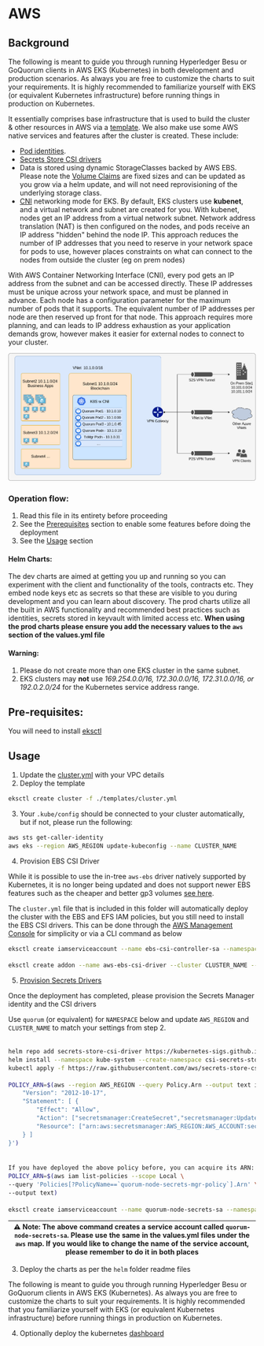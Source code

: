 # AWS

## Background

The following is meant to guide you through running Hyperledger Besu or GoQuorum clients in AWS EKS (Kubernetes) in both development and production scenarios. As always you are free to customize the charts to suit your requirements. It is highly recommended to familiarize yourself with EKS (or equivalent Kubernetes infrastructure) before running things in production on Kubernetes.

It essentially comprises base infrastructure that is used to build the cluster & other resources in AWS via a [template]('./templates/cluster.yml'). We also make use some AWS native services and features after the cluster is created. These include:

- [Pod identities](hhttps://github.com/aws/amazon-eks-pod-identity-webhook).
- [Secrets Store CSI drivers](https://docs.aws.amazon.com/eks/latest/userguide/ebs-csi.html)
- Data is stored using dynamic StorageClasses backed by AWS EBS. Please note the [Volume Claims](https://kubernetes.io/docs/concepts/storage/persistent-volumes/#persistentvolumeclaims) are fixed sizes and can be updated as you grow via a helm update, and will not need reprovisioning of the underlying storage class.
- [CNI](https://docs.aws.amazon.com/eks/latest/userguide/pod-networking.html) networking mode for EKS. By default, EKS clusters use **kubenet**, and a virtual network and subnet are created for you. With kubenet, nodes get an IP address from a virtual network subnet. Network address translation (NAT) is then configured on the nodes, and pods receive an IP address "hidden" behind the node IP. This approach reduces the number of IP addresses that you need to reserve in your network space for pods to use, however places constraints on what can connect to the nodes from outside the cluster (eg on prem nodes)

With AWS Container Networking Interface (CNI), every pod gets an IP address from the subnet and can be accessed directly. These IP addresses must be unique across your network space, and must be planned in advance. Each node has a configuration parameter for the maximum number of pods that it supports. The equivalent number of IP addresses per node are then reserved up front for that node. This approach requires more planning, and can leads to IP address exhaustion as your application demands grow, however makes it easier for external nodes to connect to your cluster.

![Image aks_cni](../static/aks_cni.png)

### Operation flow:

1. Read this file in its entirety before proceeding
2. See the [Prerequisites](#prerequisites) section to enable some features before doing the deployment
3. See the [Usage](#usage) section

#### Helm Charts:

The dev charts are aimed at getting you up and running so you can experiment with the client and functionality of the tools, contracts etc. They embed node keys etc as secrets so that these are visible to you during development and you can learn about discovery. The prod charts utilize all the built in AWS functionality and recommended best practices such as identities, secrets stored in keyvault with limited access etc. **When using the prod charts please ensure you add the necessary values to the `aws` section of the values.yml file**

#### Warning:

1. Please do not create more than one EKS cluster in the same subnet.
2. EKS clusters may **not** use _169.254.0.0/16, 172.30.0.0/16, 172.31.0.0/16, or 192.0.2.0/24_ for the Kubernetes service address range.

## Pre-requisites:

You will need to install [eksctl](https://docs.aws.amazon.com/eks/latest/userguide/getting-started-eksctl.html)

## Usage

1. Update the [cluster.yml](./templates/cluster.yml) with your VPC details
2. Deploy the template

```bash
eksctl create cluster -f ./templates/cluster.yml
```

3. Your `.kube/config` should be connected to your cluster automatically, but if not, please run the following:
```bash
aws sts get-caller-identity
aws eks --region AWS_REGION update-kubeconfig --name CLUSTER_NAME
```

4. Provision EBS CSI Driver

While it is possible to use the in-tree `aws-ebs` driver natively supported by Kubernetes, it is no longer being updated and does not support newer EBS features such as the cheaper and better gp3 volumes [see here](https://stackoverflow.com/questions/68359043/whats-the-difference-between-ebs-csi-aws-com-vs-kubernetes-io-aws-ebs-for-provi).

The `cluster.yml` file that is included in this folder will automatically deploy the cluster with the EBS and EFS IAM policies, but you still need to install the EBS CSI drivers. This can be done through the [AWS Management Console](https://docs.aws.amazon.com/eks/latest/userguide/managing-ebs-csi.html#adding-ebs-csi-eks-add-on) for simplicity or via a CLI command as below

```bash
eksctl create iamserviceaccount --name ebs-csi-controller-sa --namespace kube-system --cluster CLUSTER_NAME --region AWS_REGION --attach-policy-arn arn:aws:iam::aws:policy/service-role/AmazonEBSCSIDriverPolicy --approve --role-only --role-name AmazonEKS_EBS_CSI_DriverRole

eksctl create addon --name aws-ebs-csi-driver --cluster CLUSTER_NAME --region AWS_REGION --service-account-role-arn arn:aws:iam::AWS_ACCOUNT:role/AmazonEKS_EBS_CSI_DriverRole --force
```

5. [Provision Secrets Drivers](https://github.com/aws/secrets-store-csi-driver-provider-aws)

Once the deployment has completed, please provision the Secrets Manager identity and the CSI drivers

Use `quorum` (or equivalent) for `NAMESPACE` below and update `AWS_REGION` and `CLUSTER_NAME` to match your settings from step 2.

```bash

helm repo add secrets-store-csi-driver https://kubernetes-sigs.github.io/secrets-store-csi-driver/charts
helm install --namespace kube-system --create-namespace csi-secrets-store secrets-store-csi-driver/secrets-store-csi-driver
kubectl apply -f https://raw.githubusercontent.com/aws/secrets-store-csi-driver-provider-aws/main/deployment/aws-provider-installer.yaml 

POLICY_ARN=$(aws --region AWS_REGION --query Policy.Arn --output text iam create-policy --policy-name quorum-node-secrets-mgr-policy --policy-document '{
    "Version": "2012-10-17",
    "Statement": [ {
        "Effect": "Allow",
        "Action": ["secretsmanager:CreateSecret","secretsmanager:UpdateSecret","secretsmanager:DescribeSecret","secretsmanager:GetSecretValue","secretsmanager:PutSecretValue","secretsmanager:ReplicateSecretToRegions","secretsmanager:TagResource"],
        "Resource": ["arn:aws:secretsmanager:AWS_REGION:AWS_ACCOUNT:secret:goquorum-node-*", "arn:aws:secretsmanager:AWS_REGION:AWS_ACCOUNT:secret:besu-node-*"]
    } ]
}')


If you have deployed the above policy before, you can acquire its ARN:
POLICY_ARN=$(aws iam list-policies --scope Local \
--query 'Policies[?PolicyName==`quorum-node-secrets-mgr-policy`].Arn' \
--output text)

eksctl create iamserviceaccount --name quorum-node-secrets-sa --namespace NAMESPACE --region=AWS_REGION --cluster CLUSTER_NAME --attach-policy-arn "$POLICY_ARN" --approve --override-existing-serviceaccounts
```

| ⚠️ **Note**: The above command creates a service account called `quorum-node-secrets-sa`. Please use the same in the values.yml files under the `aws` map. If you would like to change the name of the service account, please remember to do it in both places |
| --------------------------------------------------------------------------------------------------------------------------------------------------------------------------------------------------------------------------------------------------------------- |


3. Deploy the charts as per the `helm` folder readme files

The following is meant to guide you through running Hyperledger Besu or GoQuorum clients in AWS EKS (Kubernetes). As always you are free to customize the charts to suit your requirements. It is highly recommended that you familiarize yourself with EKS (or equivalent Kubernetes infrastructure) before running things in production on Kubernetes.

4. Optionally deploy the kubernetes [dashboard](./templates/k8s-dashboard/README.md)
